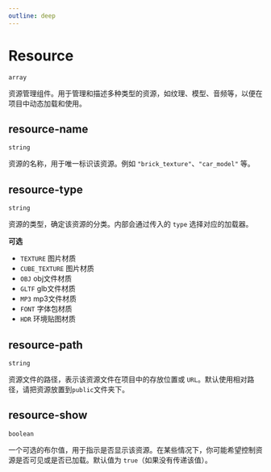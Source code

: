 ```yaml
---
outline: deep
---
```


# Resource
`array`

资源管理组件。用于管理和描述多种类型的资源，如纹理、模型、音频等，以便在项目中动态加载和使用。


## resource-name

`string`

资源的名称，用于唯一标识该资源。例如 `"brick_texture"`、`"car_model"` 等。


## resource-type

`string`

资源的类型，确定该资源的分类。内部会通过传入的 `type` 选择对应的加载器。

**可选**

 - `TEXTURE` 图片材质
 - `CUBE_TEXTURE` 图片材质
 - `OBJ` obj文件材质
 - `GLTF` glb文件材质
 - `MP3` mp3文件材质
 - `FONT` 字体包材质
 - `HDR` 环境贴图材质



## resource-path

`string`

资源文件的路径，表示该资源文件在项目中的存放位置或 `URL`。默认使用相对路径，请把资源放置到`public`文件夹下。

## resource-show

`boolean`

一个可选的布尔值，用于指示是否显示该资源。在某些情况下，你可能希望控制资源是否可见或是否已加载。默认值为 `true`（如果没有传递该值）。

